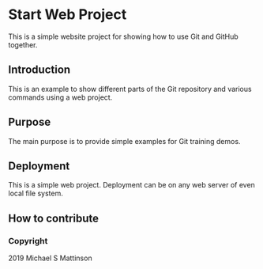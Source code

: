 # Start Web Project

This is a simple website project for showing how to use Git and GitHub together.

## Introduction

This is an example to show different parts of the Git repository and various commands using a web project.

## Purpose

The main purpose is to provide simple examples for Git training demos.

## Deployment

This is a simple web project.  Deployment can be on any web server of even local file system.

## How to contribute


### Copyright
2019 Michael S Mattinson